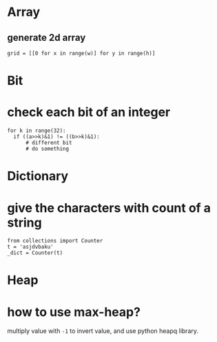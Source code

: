 # Array
## generate 2d array
```
grid = [[0 for x in range(w)] for y in range(h)]
```

# Bit
# check each bit of an integer
```
for k in range(32):
  if ((a>>k)&1) != ((b>>k)&1):
      # different bit
      # do something
```

# Dictionary
# give the characters with count of a string
```
from collections import Counter
t = 'asjdvbaku'
_dict = Counter(t)
```

# Heap
# how to use max-heap?
multiply value with `-1` to invert value, and use python heapq library.
